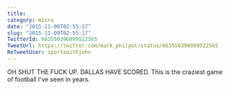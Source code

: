 ```yaml
---
title: 
category: micro
date: "2015-11-09T02:55:17"
slug: "2015-11-09T02:55:17"
TwitterId: 663550396099522565
TweetUrl: https://twitter.com/mark_philpot/status/663550396099522565
ReTweetUser: sportswithjohn
---
```


<i class="fa fa-retweet" aria-hidden="true"></i> OH SHUT THE FUCK UP. DALLAS HAVE SCORED. This is the craziest game of football I've seen in years.